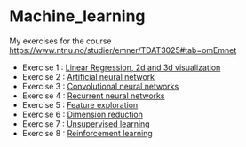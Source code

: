 # Machine_learning
My exercises for the course https://www.ntnu.no/studier/emner/TDAT3025#tab=omEmnet

* Exercise 1 : [Linear Regression, 2d and 3d visualization](/exercise1)
* Exercise 2 : [Artificial neural network](/exercise2)
* Exercise 3 : [Convolutional neural networks](/exercise3)
* Exercise 4 : [Recurrent neural networks](/exercise4)
* Exercise 5 : [Feature exploration](/exercise5)
* Exercise 6 : [Dimension reduction](/exercise6)
* Exercise 7 : [Unsupervised learning](/exercise7)
* Exercise 8 : [Reinforcement learning](/exercise8)
